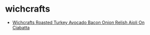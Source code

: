 # wichcrafts

 * [Wichcrafts Roasted Turkey Avocado Bacon Onion Relish Aioli On Ciabatta](index/w/wichcrafts-roasted-turkey-avocado-bacon-onion-relish-aioli-on-ciabatta-236737.json)
